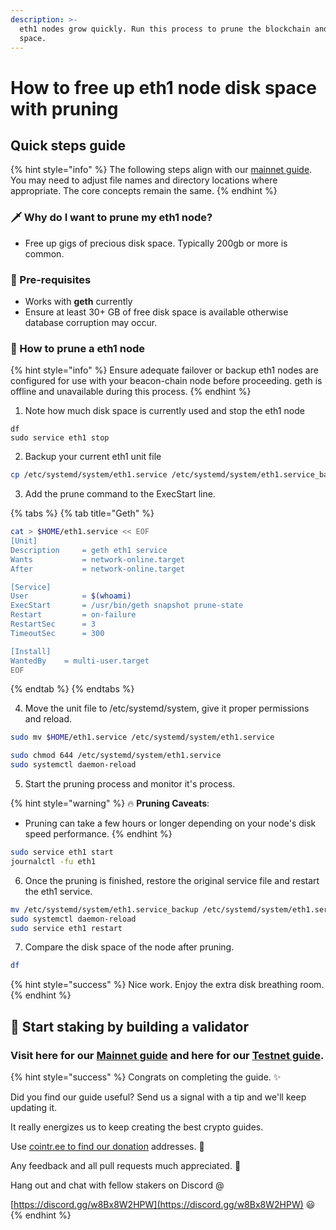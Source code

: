 ```yaml
---
description: >-
  eth1 nodes grow quickly. Run this process to prune the blockchain and free up
  space.
---
```


# How to free up eth1 node disk space with pruning

## Quick steps guide

{% hint style="info" %}
The following steps align with our [mainnet guide](./). You may need to adjust file names and directory locations where appropriate. The core concepts remain the same.
{% endhint %}

### 🗡 Why do I want to prune my eth1 node?

* Free up gigs of precious disk space. Typically 200gb or more is common.

### 🤖 Pre-requisites

* Works with **geth** currently
* Ensure at least 30+ GB of free disk space is available otherwise database corruption may occur.

### 🚧 How to prune a eth1 node

{% hint style="info" %}
Ensure adequate failover or backup eth1 nodes are configured for use with your beacon-chain node before proceeding. geth is offline and unavailable during this process.
{% endhint %}

1. Note how much disk space is currently used and stop the eth1 node

```text
df
sudo service eth1 stop
```

2. Backup your current eth1 unit file

```bash
cp /etc/systemd/system/eth1.service /etc/systemd/system/eth1.service_backup
```

3. Add the prune command to the ExecStart line.

{% tabs %}
{% tab title="Geth" %}
```bash
cat > $HOME/eth1.service << EOF 
[Unit]
Description     = geth eth1 service
Wants           = network-online.target
After           = network-online.target 

[Service]
User            = $(whoami)
ExecStart       = /usr/bin/geth snapshot prune-state
Restart         = on-failure
RestartSec      = 3
TimeoutSec      = 300

[Install]
WantedBy    = multi-user.target
EOF
```
{% endtab %}
{% endtabs %}

4. Move the unit file to /etc/systemd/system, give it proper permissions and reload.

```bash
sudo mv $HOME/eth1.service /etc/systemd/system/eth1.service
```

```bash
sudo chmod 644 /etc/systemd/system/eth1.service
sudo systemctl daemon-reload
```

5. Start the pruning process and monitor it's process.

{% hint style="warning" %}
🔥 **Pruning Caveats**: 

* Pruning can take a few hours or longer depending on your node's disk speed performance.
{% endhint %}

```bash
sudo service eth1 start
journalctl -fu eth1
```

6. Once the pruning is finished, restore the original service file and restart the eth1 service.

```bash
mv /etc/systemd/system/eth1.service_backup /etc/systemd/system/eth1.service
sudo systemctl daemon-reload
sudo service eth1 restart
```

7. Compare the disk space of the node after pruning.

```bash
df
```

{% hint style="success" %}
Nice work. Enjoy the extra disk breathing room.
{% endhint %}

##  🤖 Start staking by building a validator <a id="start-staking-by-building-a-validator"></a>

### Visit here for our [Mainnet guide](https://www.coincashew.com/coins/overview-eth/guide-or-how-to-setup-a-validator-on-eth2-mainnet) and here for our [Testnet guide](https://www.coincashew.com/coins/overview-eth/guide-or-how-to-setup-a-validator-on-eth2-testnet). <a id="visit-here-for-our-mainnet-guide-and-here-for-our-testnet-guide"></a>

{% hint style="success" %}
Congrats on completing the guide. ✨

Did you find our guide useful? Send us a signal with a tip and we'll keep updating it.

It really energizes us to keep creating the best crypto guides.

Use [cointr.ee to find our donation](https://cointr.ee/coincashew) addresses. 🙏

Any feedback and all pull requests much appreciated. 🌛

Hang out and chat with fellow stakers on Discord @

​[https://discord.gg/w8Bx8W2HPW](https://discord.gg/w8Bx8W2HPW) 😃
{% endhint %}

